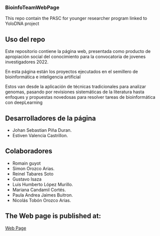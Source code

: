 ### BioinfoTeamWebPage
This repo contain the PASC for younger researcher program linked to YoloDNA project

## Uso del repo
Este repositorio contiene la página web, presentada como producto de apropiación social del conocimiento
para la convocatoria de jovenes investigadores 2022.


En esta página están los proyectos ejecutados en el semillero de bioinformática e inteligencia artificial

Estos van desde la aplicación de técnicas tradicionales para analizar genomas, pasando por revisiones sistemáticas de la literatura hasta enfoques
y propuestas novedosas para resolver tareas de bioinformática con deepLearning


## Desarrolladores de la página

- Johan Sebastian Piña Duran.
- Estiven Valencia Castrillon.

## Colaboradores
- Romain guyot
- Simon Orozco Arias.
- Reinel Tabares Soto
- Gustavo Isaza
- Luis Humberto López Murillo.
- Mariana Candamil Cortés.
- Paula Andrea Jaimes Buitron.
- Nicolás Tobón Orozco Arias.


## The Web page is published at:

[Web Page](https://brave-meadow-017ac9910.2.azurestaticapps.net/)
